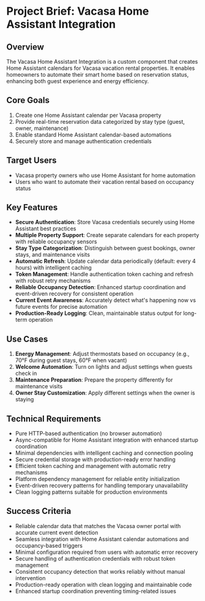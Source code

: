 # Project Brief: Vacasa Home Assistant Integration

## Overview
The Vacasa Home Assistant Integration is a custom component that creates Home Assistant calendars for Vacasa vacation rental properties. It enables homeowners to automate their smart home based on reservation status, enhancing both guest experience and energy efficiency.

## Core Goals
1. Create one Home Assistant calendar per Vacasa property
2. Provide real-time reservation data categorized by stay type (guest, owner, maintenance)
3. Enable standard Home Assistant calendar-based automations
4. Securely store and manage authentication credentials

## Target Users
- Vacasa property owners who use Home Assistant for home automation
- Users who want to automate their vacation rental based on occupancy status

## Key Features
- **Secure Authentication**: Store Vacasa credentials securely using Home Assistant best practices
- **Multiple Property Support**: Create separate calendars for each property with reliable occupancy sensors
- **Stay Type Categorization**: Distinguish between guest bookings, owner stays, and maintenance visits
- **Automatic Refresh**: Update calendar data periodically (default: every 4 hours) with intelligent caching
- **Token Management**: Handle authentication token caching and refresh with robust retry mechanisms
- **Reliable Occupancy Detection**: Enhanced startup coordination and event-driven recovery for consistent operation
- **Current Event Awareness**: Accurately detect what's happening now vs future events for precise automation
- **Production-Ready Logging**: Clean, maintainable status output for long-term operation

## Use Cases
1. **Energy Management**: Adjust thermostats based on occupancy (e.g., 70°F during guest stays, 60°F when vacant)
2. **Welcome Automation**: Turn on lights and adjust settings when guests check in
3. **Maintenance Preparation**: Prepare the property differently for maintenance visits
4. **Owner Stay Customization**: Apply different settings when the owner is staying

## Technical Requirements
- Pure HTTP-based authentication (no browser automation)
- Async-compatible for Home Assistant integration with enhanced startup coordination
- Minimal dependencies with intelligent caching and connection pooling
- Secure credential storage with production-ready error handling
- Efficient token caching and management with automatic retry mechanisms
- Platform dependency management for reliable entity initialization
- Event-driven recovery patterns for handling temporary unavailability
- Clean logging patterns suitable for production environments

## Success Criteria
- Reliable calendar data that matches the Vacasa owner portal with accurate current event detection
- Seamless integration with Home Assistant calendar automations and occupancy-based triggers
- Minimal configuration required from users with automatic error recovery
- Secure handling of authentication credentials with robust token management
- Consistent occupancy detection that works reliably without manual intervention
- Production-ready operation with clean logging and maintainable code
- Enhanced startup coordination preventing timing-related issues
